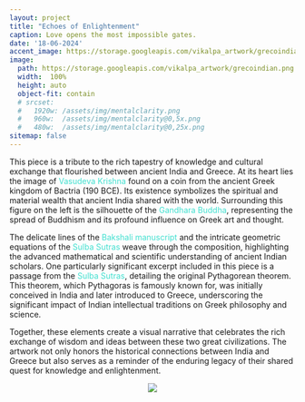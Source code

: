 ```yaml
---
layout: project
title: "Echoes of Enlightenment"
caption: Love opens the most impossible gates.
date: '18-06-2024'
accent_image: https://storage.googleapis.com/vikalpa_artwork/grecoindian.png   
image: 
  path: https://storage.googleapis.com/vikalpa_artwork/grecoindian.png
  width:  100%
  height: auto
  object-fit: contain
  # srcset: 
  #   1920w: /assets/img/mentalclarity.png
  #   960w:  /assets/img/mentalclarity@0,5x.png
  #   480w:  /assets/img/mentalclarity@0,25x.png
sitemap: false
---
```


This piece is a tribute to the rich tapestry of knowledge and cultural exchange that flourished between ancient India and Greece. At its heart lies the image of <span style="color:turquoise">Vasudeva Krishna</span> found on a coin from the ancient Greek kingdom of Bactria (190 BCE). Its existence symbolizes the spiritual and material wealth that ancient India shared with the world. Surrounding this figure on the left is the silhouette of the <span style="color:turquoise">Gandhara Buddha</span>, representing the spread of Buddhism and its profound influence on Greek art and thought.

The delicate lines of the <span style="color:turquoise">Bakshali manuscript</span> and the intricate geometric equations of the <span style="color:turquoise">Sulba Sutras</span> weave through the composition, highlighting the advanced mathematical and scientific understanding of ancient Indian scholars. One particularly significant excerpt included in this piece is a passage from the <span style="color:turquoise">Sulba Sutras</span>, detailing the original Pythagorean theorem. This theorem, which Pythagoras is famously known for, was initially conceived in India and later introduced to Greece, underscoring the significant impact of Indian intellectual traditions on Greek philosophy and science.

Together, these elements create a visual narrative that celebrates the rich exchange of wisdom and ideas between these two great civilizations. The artwork not only honors the historical connections between India and Greece but also serves as a reminder of the enduring legacy of their shared quest for knowledge and enlightenment.

<p align="center">
  <img src="https://storage.googleapis.com/vikalpa_artwork/Fyk19DsXwAEgZnb.jpg" >
</p>
